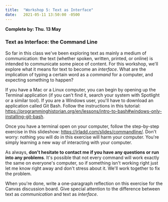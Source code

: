 ```yaml
---
title:  "Workshop 5: Text as Interface"
date:   2021-05-11 13:50:00 -0500
---
```

**Complete by: Thu. 13 May**

### Text as Interface: the Command Line

So far in this class we've been exploring text as mainly a medium of communication: the text (whether spoken, written, printed, or online) is intended to communicate some piece of content. For this workshop, we'll explore what it means for text to become an *interface*. What are the implication of typing a certain word as a *command* for a computer, and expecting something to happen?

If you have a Mac or a Linux computer, you can begin by opening up the Terminal application (if you can't find it, search your system with Spotlight or a similar tool). If you are a Windows user, you'll have to download an application called Git Bash. Follow the instructions in this tutorial: <https://programminghistorian.org/en/lessons/intro-to-bash#windows-only-installing-git-bash>.

Once you have a terminal open on your computer, follow the step-by-step exercise in this slideshow: <https://jrladd.com/slides/commandline/>. Don't worry: nothing you will do in this exercise will harm your computer. You're simply learning a new way of interacting with your computer.

As always, **don't hesitate to contact me if you have any questions or run into any problems**. It's possible that not every command will work exactly the same on everyone's computer, so if something isn't working right just let me know right away and don't stress about it. We'll work together to fix the problem.

When you're done, write a one-paragraph reflection on this exercise for the Canvas discussion board. Give special attention to the difference between text as *communication* and text as *interface*.

